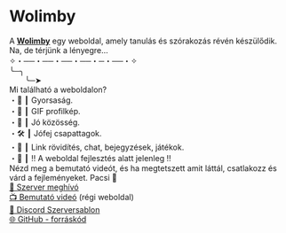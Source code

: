 # Wolimby
A **[Wolimby](https://wolimby.hu)** egy weboldal, amely tanulás és szórakozás révén készülődik. Na, de térjünk a lényegre...
<br/>
✧・──・──・──・──・─・──・✧
<br/>
╰─╮
<br/>
&emsp;&emsp;╰─➤
<br/>
Mi található a weboldalon? 
<br/>
・🔧 ┃ Gyorsaság.
<br/>
・🎅 ┃ GIF profilkép.
<br/>
・👑 ┃ Jó közösség.
<br/>
・🛠️ ┃ Jófej csapattagok.
<br/>
・📝  ┃ Link rövidítés, chat, bejegyzések, játékok.
<br/>
・🤖 ┃ !! A weboldal fejlesztés alatt jelenleg !!
<br/>
Nézd meg a bemutató videót, és ha megtetszett amit láttál, csatlakozz és várd a fejleményeket. Pacsi 🤟
<br/>
[📨 Szerver meghívó](https://discord.gg/FqdMuyhdTC)
<br/>
[📺 Bemutató videó](https://youtu.be/LzVwiGQb6HU) (régi weboldal)
<br/>
[📃 Discord Szerversablon](https://discord.new/sZMYQYRTj3dz)
<br/>
[🌐 GitHub - forráskód](https://github.com/rol2005hun/Wolimby)
